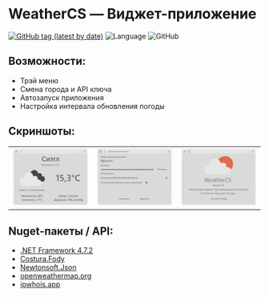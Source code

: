 WeatherCS — Виджет-приложение
=============================

[![GitHub tag (latest by date)](https://img.shields.io/github/v/tag/crashmax-dev/weathercs?color=blue&label=Download%20for%20Windows&logo=windows)](https://github.com/crashmax-dev/WeatherCS/releases/latest)
![Language](https://img.shields.io/badge/Language-RU-green)
![GitHub](https://img.shields.io/github/license/crashmax-dev/WeatherCS?label=License)

Возможности:
------------
 - Трэй меню
 - Смена города и API ключа
 - Автозапуск приложения
 - Настройка интервала обновления погоды

Скриншоты:
----------
<table>
	<tr>
		<td><img src="Screens/screen1.png"></td>
		<td><img src="Screens/screen2.png"></td>
		<td><img src="Screens/screen3.png"></td>
	</tr>
</table>

Nuget-пакеты / API:
-------------
 - [.NET Framework 4.7.2](https://dotnet.microsoft.com/download/dotnet-framework/net472)
 - [Costura.Fody](https://www.nuget.org/packages/Costura.Fody)
 - [Newtonsoft.Json](https://www.nuget.org/packages/Newtonsoft.Json/)
 - [openweathermap.org](https://openweathermap.org)
 - [ipwhois.app](https://ipwhois.app)
